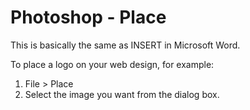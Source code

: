# Photoshop - Place

This is basically the same as INSERT in Microsoft Word.

To place a logo on your web design, for example:

1. File > Place
2. Select the image you want from the dialog box.